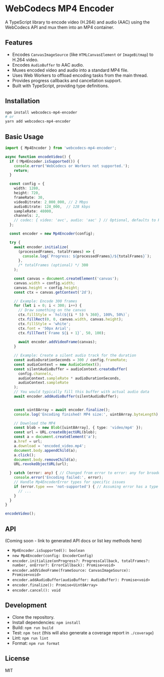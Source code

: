 # WebCodecs MP4 Encoder

A TypeScript library to encode video (H.264) and audio (AAC) using the WebCodecs API and mux them into an MP4 container.

## Features

- Encodes `CanvasImageSource` (like `HTMLCanvasElement` or `ImageBitmap`) to H.264 video.
- Encodes `AudioBuffer` to AAC audio.
- Muxes encoded video and audio into a standard MP4 file.
- Uses Web Workers to offload encoding tasks from the main thread.
- Provides progress callbacks and cancellation support.
- Built with TypeScript, providing type definitions.

## Installation

```bash
npm install webcodecs-mp4-encoder
# or
yarn add webcodecs-mp4-encoder
```

## Basic Usage

```typescript
import { Mp4Encoder } from 'webcodecs-mp4-encoder';

async function encodeVideo() {
  if (!Mp4Encoder.isSupported()) {
    console.error('WebCodecs or Workers not supported.');
    return;
  }

  const config = {
    width: 1280,
    height: 720,
    frameRate: 30,
    videoBitrate: 2_000_000, // 2 Mbps
    audioBitrate: 128_000,  // 128 kbps
    sampleRate: 48000,
    channels: 2,
    // codec: { video: 'avc', audio: 'aac' } // Optional, defaults to H.264/AAC
  };

  const encoder = new Mp4Encoder(config);

  try {
    await encoder.initialize(
      (processedFrames, totalFrames) => {
        console.log(`Progress: ${processedFrames}/${totalFrames}`);
      },
      /* totalFrames (optional) */ 300 
    );

    const canvas = document.createElement('canvas');
    canvas.width = config.width;
    canvas.height = config.height;
    const ctx = canvas.getContext('2d');

    // Example: Encode 300 frames
    for (let i = 0; i < 300; i++) {
      // Draw something on the canvas
      ctx.fillStyle = `hsl(${(i * 5) % 360}, 100%, 50%)`;
      ctx.fillRect(0, 0, canvas.width, canvas.height);
      ctx.fillStyle = 'white';
      ctx.font = '50px Arial';
      ctx.fillText(`Frame ${i + 1}`, 50, 100);
      
      await encoder.addVideoFrame(canvas);
    }

    // Example: Create a silent audio track for the duration
    const audioDurationSeconds = 300 / config.frameRate;
    const audioContext = new AudioContext();
    const silentAudioBuffer = audioContext.createBuffer(
      config.channels,
      audioContext.sampleRate * audioDurationSeconds,
      audioContext.sampleRate
    );
    // You would typically fill this buffer with actual audio data
    await encoder.addAudioBuffer(silentAudioBuffer);
    

    const uint8Array = await encoder.finalize();
    console.log('Encoding finished! MP4 size:', uint8Array.byteLength);

    // Download the MP4
    const blob = new Blob([uint8Array], { type: 'video/mp4' });
    const url = URL.createObjectURL(blob);
    const a = document.createElement('a');
    a.href = url;
    a.download = 'encoded_video.mp4';
    document.body.appendChild(a);
    a.click();
    document.body.removeChild(a);
    URL.revokeObjectURL(url);

  } catch (error: any) { // Changed from error to error: any for broader compatibility
    console.error('Encoding failed:', error);
    // Handle Mp4EncoderError types for specific issues
    if (error.type === 'not-supported') { // Assuming error has a type property, need Mp4EncoderError import for strong typing
      // ...
    }
  }
}

encodeVideo();
```

## API

(Coming soon - link to generated API docs or list key methods here)

- `Mp4Encoder.isSupported(): boolean`
- `new Mp4Encoder(config: EncoderConfig)`
- `encoder.initialize(onProgress?: ProgressCallback, totalFrames?: number, onError?: ErrorCallback): Promise<void>`
- `encoder.addVideoFrame(frameSource: CanvasImageSource): Promise<void>`
- `encoder.addAudioBuffer(audioBuffer: AudioBuffer): Promise<void>`
- `encoder.finalize(): Promise<Uint8Array>`
- `encoder.cancel(): void`

## Development

- Clone the repository.
- Install dependencies: `npm install`
- Build: `npm run build`
- Test: `npm test` (this will also generate a coverage report in `./coverage`)
- Lint: `npm run lint`
- Format: `npm run format`

## License

MIT 